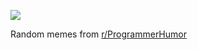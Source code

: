 ![](https://preview.redd.it/hk2umfp8jmkd1.png?width=640&crop=smart&auto=webp&s=048e1ed77d9ab1624a2263a0e7ba7f167be12aa6)

 Random memes from [r/ProgrammerHumor](https://www.reddit.com/r/ProgrammerHumor/)
